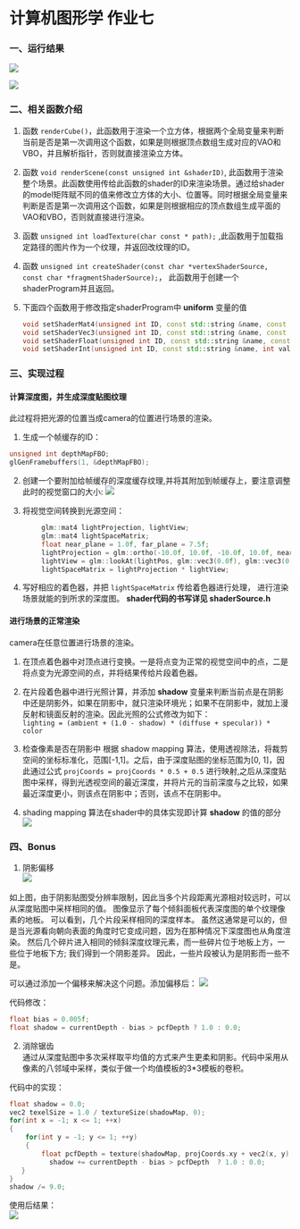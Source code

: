 # 计算机图形学 作业七

###  一、运行结果

![](images/result01.png) 



![](images/result02.png)


### 二、相关函数介绍

1. 函数 `renderCube()`，此函数用于渲染一个立方体，根据两个全局变量来判断当前是否是第一次调用这个函数，如果是则根据顶点数组生成对应的VAO和VBO，并且解析指针，否则就直接渲染立方体。

2. 函数 `void renderScene(const unsigned int &shaderID)`, 此函数用于渲染整个场景。此函数使用传给此函数的shader的ID来渲染场景。通过给shader的model矩阵赋不同的值来修改立方体的大小、位置等。同时根据全局变量来判断是否是第一次调用这个函数，如果是则根据相应的顶点数组生成平面的VAO和VBO，否则就直接进行渲染。

3. 函数 `unsigned int loadTexture(char const * path);` ,此函数用于加载指定路径的图片作为一个纹理，并返回改纹理的ID。

4. 函数 `unsigned int createShader(const char *vertexShaderSource, const char *fragmentShaderSource);`， 此函数用于创建一个shaderProgram并且返回。

5. 下面四个函数用于修改指定shaderProgram中 **uniform** 变量的值
	```c++
	void setShaderMat4(unsigned int ID, const std::string &name, const glm::mat4 &value);  
	void setShaderVec3(unsigned int ID, const std::string &name, const glm::vec3 &value);  
	void setShaderFloat(unsigned int ID, const std::string &name, const float &value);  
	void setShaderInt(unsigned int ID, const std::string &name, int value);  
	```

### 三、实现过程

#### 计算深度图，并生成深度贴图纹理
此过程将把光源的位置当成camera的位置进行场景的渲染。
1. 生成一个帧缓存的ID：
```c++
unsigned int depthMapFBO;
glGenFramebuffers(1, &depthMapFBO);  
```
2. 创建一个要附加给帧缓存的深度缓存纹理,并将其附加到帧缓存上，要注意调整此时的视觉窗口的大小:
![](images/createDeptBuffer.png)

3. 将视觉空间转换到光源空间：
```c++
		glm::mat4 lightProjection, lightView;  
		glm::mat4 lightSpaceMatrix;  
		float near_plane = 1.0f, far_plane = 7.5f;  
		lightProjection = glm::ortho(-10.0f, 10.0f, -10.0f, 10.0f, near_plane, far_plane);  
		lightView = glm::lookAt(lightPos, glm::vec3(0.0f), glm::vec3(0.0, 1.0, 0.0));  
		lightSpaceMatrix = lightProjection * lightView;  
```

4. 写好相应的着色器，并把 `lightSpaceMatrix` 传给着色器进行处理， 进行渲染场景就能的到所求的深度图。  **shader代码的书写详见 shaderSource.h**

#### 进行场景的正常渲染
camera在任意位置进行场景的渲染。  

1. 在顶点着色器中对顶点进行变换。一是将点变为正常的视觉空间中的点，二是将点变为光源空间的点，并将结果传给片段着色器。

2. 在片段着色器中进行光照计算，并添加 **shadow** 变量来判断当前点是在阴影中还是阴影外，如果在阴影中，就只渲染环境光；如果不在阴影中，就加上漫反射和镜面反射的渲染。因此光照的公式修改为如下：   
`lighting = (ambient + (1.0 - shadow) * (diffuse + specular)) * color `

3. 检查像素是否在阴影中
	根据 shadow mapping 算法，使用透视除法，将裁剪空间的坐标标准化，范围[-1,1]。之后，由于深度贴图的坐标范围为[0, 1]，因此通过公式 `projCoords = projCoords * 0.5 + 0.5` 进行映射,之后从深度贴图中采样，得到光透视空间的最近深度，并将片元的当前深度与之比较，如果最近深度更小，则该点在阴影中；否则，该点不在阴影中。

4. shading mapping 算法在shader中的具体实现即计算 **shadow** 的值的部分
	![](images/shadingMapping.png)


### 四、Bonus
1. 阴影偏移  
  ![](images/shader_an.png)

  如上图，由于阴影贴图受分辨率限制，因此当多个片段距离光源相对较远时，可以从深度贴图中采样相同的值。 图像显示了每个倾斜面板代表深度图的单个纹理像素的地板。 可以看到，几个片段采样相同的深度样本。
  虽然这通常是可以的，但是当光源看向朝向表面的角度时它变成问题，因为在那种情况下深度图也从角度渲染。 然后几个碎片进入相同的倾斜深度纹理元素，而一些碎片位于地板上方，一些位于地板下方; 我们得到一个阴影差异。 因此，一些片段被认为是阴影而一些不是。

  可以通过添加一个偏移来解决这个问题。添加偏移后：
  ![](images/shadow01.png)

  代码修改：
  ```c++
  float bias = 0.005f;
  float shadow = currentDepth - bias > pcfDepth ? 1.0 : 0.0;
  ```

2. 消除锯齿  
  通过从深度贴图中多次采样取平均值的方式来产生更柔和阴影。代码中采用从像素的八邻域中采样，类似于做一个均值模板的3*3模板的卷积。

  代码中的实现：

  ```c++
  float shadow = 0.0;
  vec2 texelSize = 1.0 / textureSize(shadowMap, 0);
  for(int x = -1; x <= 1; ++x)
  {
  	  for(int y = -1; y <= 1; ++y)
  	  {
  	      float pcfDepth = texture(shadowMap, projCoords.xy + vec2(x, y) * texelSize).r; 
    	    shadow += currentDepth - bias > pcfDepth  ? 1.0 : 0.0;        
   	 }    
  }
  shadow /= 9.0;
  ```
  使用后结果：   
  ![](images/result02.png)